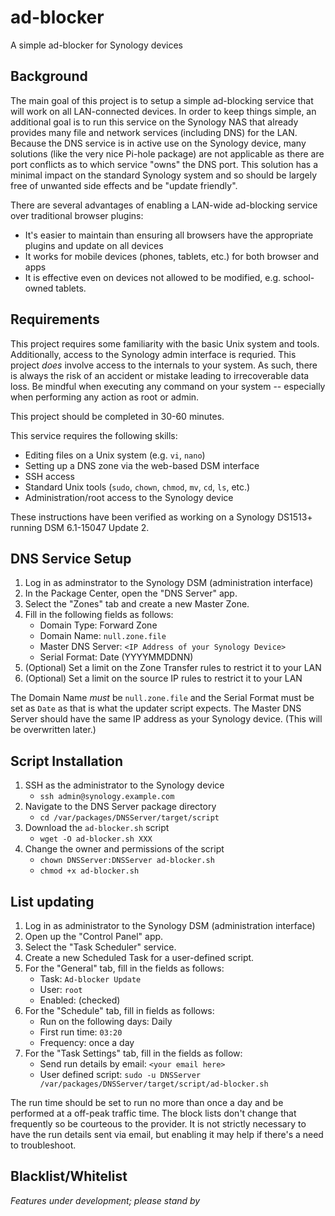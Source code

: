# ad-blocker
A simple ad-blocker for Synology devices

## Background

The main goal of this project is to setup a simple ad-blocking service that will work on all LAN-connected devices. In order to keep things simple, an additional goal is to run this service on the Synology NAS that already provides many file and network services (including DNS) for the LAN. Because the DNS service is in active use on the Synology device, many solutions (like the very nice Pi-hole package) are not applicable as there are port conflicts as to which service "owns" the DNS port. This solution has a minimal impact on the standard Synology system and so should be largely free of unwanted side effects and be "update friendly".

There are several advantages of enabling a LAN-wide ad-blocking service over traditional browser plugins:
* It's easier to maintain than ensuring all browsers have the appropriate plugins and update on all devices
* It works for mobile devices (phones, tablets, etc.) for both browser and apps
* It is effective even on devices not allowed to be modified, e.g. school-owned tablets.

## Requirements
This project requires some familiarity with the basic Unix system and tools. Additionally, access to the Synology admin interface is requried. This project _does_ involve access to the internals to your system. As such, there is always the risk of an accident or mistake leading to irrecoverable data loss. Be mindful when executing any command on your system -- especially when performing any action as root or admin.

This project should be completed in 30-60 minutes.

This service requires the following skills:
* Editing files on a Unix system (e.g. `vi`, `nano`)
* Setting up a DNS zone via the web-based DSM interface
* SSH access
* Standard Unix tools (`sudo`, `chown`, `chmod`, `mv`, `cd`, `ls`, etc.)
* Administration/root access to the Synology device

These instructions have been verified as working on a Synology DS1513+ running DSM 6.1-15047 Update 2. 

## DNS Service Setup
1. Log in as adminstrator to the Synology DSM (administration interface)
1. In the Package Center, open the "DNS Server" app.
1. Select the "Zones" tab and create a new Master Zone.
1. Fill in the following fields as follows:
    * Domain Type: Forward Zone
    * Domain Name: `null.zone.file`
    * Master DNS Server: `<IP Address of your Synology Device>`
    * Serial Format: Date (YYYYMMDDNN)
1. (Optional) Set a limit on the Zone Transfer rules to restrict it to your LAN
1. (Optional) Set a limit on the source IP rules to restrict it to your LAN

The Domain Name _must_ be `null.zone.file` and the Serial Format must be set as `Date` as that is what the updater script expects. The Master DNS Server should have the same IP address as your Synology device. (This will be overwritten later.)

## Script Installation
1. SSH as the administrator to the Synology device
    * `ssh admin@synology.example.com`
1. Navigate to the DNS Server package directory
    * `cd /var/packages/DNSServer/target/script`
1. Download the `ad-blocker.sh` script
    * `wget -O ad-blocker.sh XXX`
1. Change the owner and permissions of the script
    * `chown DNSServer:DNSServer ad-blocker.sh`
    * `chmod +x ad-blocker.sh`

## List updating
1. Log in as administrator to the Synology DSM (administration interface)
1. Open up the "Control Panel" app.
1. Select the "Task Scheduler" service.
1. Create a new Scheduled Task for a user-defined script.
1. For the "General" tab, fill in the fields as follows:
    * Task: `Ad-blocker Update`
    * User: `root`
    * Enabled: (checked)
1. For the "Schedule" tab, fill in fields as follows:
    * Run on the following days: Daily
    * First run time: `03:20`
    * Frequency: once a day
1. For the "Task Settings" tab, fill in the fields as follow:
    * Send run details by email: `<your email here>`
    * User defined script: `sudo -u DNSServer /var/packages/DNSServer/target/script/ad-blocker.sh`

The run time should be set to run no more than once a day and be performed at a off-peak traffic time. The block lists don't change that frequently so be courteous to the provider. It is not strictly necessary to have the run details sent via email, but enabling it may help if there's a need to troubleshoot.

## Blacklist/Whitelist
_Features under development; please stand by_
